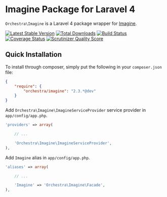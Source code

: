 Imagine Package for Laravel 4
==============

`Orchestra\Imagine` is a Laravel 4 package wrapper for [Imagine](https://github.com/avalanche123/Imagine).

[![Latest Stable Version](https://poser.pugx.org/orchestra/imagine/v/stable.png)](https://packagist.org/packages/orchestra/imagine) 
[![Total Downloads](https://poser.pugx.org/orchestra/imagine/downloads.png)](https://packagist.org/packages/orchestra/imagine) 
[![Build Status](https://travis-ci.org/orchestral/imagine.svg?branch=master)](https://travis-ci.org/orchestral/imagine) 
[![Coverage Status](https://coveralls.io/repos/orchestral/imagine/badge.png?branch=master)](https://coveralls.io/r/orchestral/imagine?branch=master) 
[![Scrutinizer Quality Score](https://scrutinizer-ci.com/g/orchestral/imagine/badges/quality-score.png?s=0145a4f1a1b4620bda1a98cecdb710ddf53abc17)](https://scrutinizer-ci.com/g/orchestral/imagine/) 

## Quick Installation

To install through composer, simply put the following in your `composer.json` file:

```json
{
	"require": {
		"orchestra/imagine": "2.3.*@dev"
	}
}
```

Add `Orchestra\Imagine\ImagineServiceProvider` service provider in `app/config/app.php`.

```php
'providers' => array(

	// ...

	'Orchestra\Imagine\ImagineServiceProvider',
),
```

Add `Imagine` alias in `app/config/app.php`.

```php
'aliases' => array(

	// ...

	'Imagine' => 'Orchestra\Imagine\Facade',
),
```


